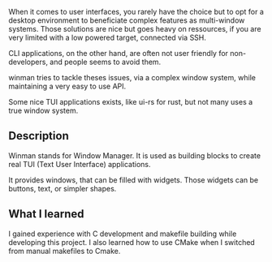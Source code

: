 When it comes to user interfaces, you rarely have the choice but to opt for a desktop environment to beneficiate complex features as multi-window systems. Those solutions are nice but goes heavy on ressources, if you are very limited with a low powered target, connected via SSH.

CLI applications, on the other hand, are often not user friendly for non-developers, and people seems to avoid them. 

winman tries to tackle theses issues, via a complex window system, while maintaining a very easy to use API.

Some nice TUI applications exists, like ui-rs for rust, but not many uses a true window system.

## Description

Winman stands for Window Manager. It is used as building blocks to create real TUI (Text User Interface) applications.

It provides windows, that can be filled with widgets.
Those widgets can be buttons, text, or simpler shapes.

## What I learned

I gained experience with C development and makefile building while developing this project. I also learned how to use CMake when I switched from manual makefiles to Cmake.

